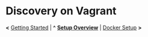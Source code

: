 
# Discovery on Vagrant

**<** [Getting Started](getting_started.md) | **^** [**Setup Overview**](overview.md) | [Docker Setup](docker.md) **>**
